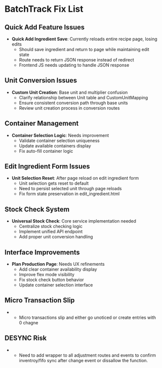 
# BatchTrack Fix List

## Quick Add Feature Issues
- **Quick Add Ingredient Save**: Currently reloads entire recipe page, losing edits
  - Should save ingredient and return to page while maintaining edit state
  - Route needs to return JSON response instead of redirect
  - Frontend JS needs updating to handle JSON response

## Unit Conversion Issues
- **Custom Unit Creation**: Base unit and multiplier confusion
  - Clarify relationship between Unit table and CustomUnitMapping
  - Ensure consistent conversion path through base units
  - Review unit creation process in conversion routes

## Container Management
- **Container Selection Logic**: Needs improvement
  - Validate container selection uniqueness
  - Update available containers display
  - Fix auto-fill container logic

## Edit Ingredient Form Issues
- **Unit Selection Reset**: After page reload on edit ingredient form
  - Unit selection gets reset to default
  - Need to persist selected unit through page reloads
  - Fix form state preservation in edit_ingredient.html

## Stock Check System
- **Universal Stock Check**: Core service implementation needed
  - Centralize stock checking logic
  - Implement unified API endpoint
  - Add proper unit conversion handling

## Interface Improvements
- **Plan Production Page**: Needs UX refinements
  - Add clear container availability display
  - Improve flex mode visibility
  - Fix stock check button behavior
  - Update container selection interface

## Micro Transaction Slip
- * Micro transactions slip and either go unoticed or create entries with 0 chagne

## DESYNC Risk
- * Need to add wrapper to all adjustment routes and events to confirm inventroy/fifo sync after change event or dissallow the function. 